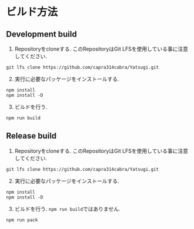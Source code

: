 # ビルド方法

## Development build

1. Repositoryをcloneする. このRepositoryはGit LFSを使用している事に注意してください.

```
git lfs clone https://github.com/capra314cabra/Yatsugi.git
```

2. 実行に必要なパッケージをインストールする.

```
npm install
npm install -D
```

3. ビルドを行う.

```
npm run build
```

## Release build

1. Repositoryをcloneする. このRepositoryはGit LFSを使用している事に注意してください.

```
git lfs clone https://github.com/capra314cabra/Yatsugi.git
```

2. 実行に必要なパッケージをインストールする.

```
npm install
npm install -D
```

3. ビルドを行う. `npm run build`ではありません.

```
npm run pack
```
